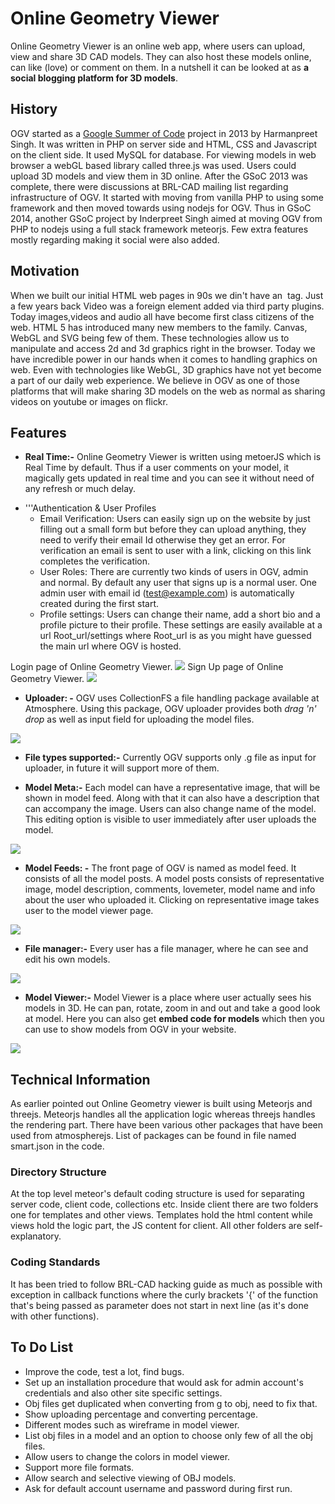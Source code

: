 # Online Geometry Viewer

Online Geometry Viewer is an online web app, where users can upload,
view and share 3D CAD models. They can also host these models online,
can like (love) or comment on them. In a nutshell it can be looked at as
**a social blogging platform for 3D models**.

## History

OGV started as a [Google Summer of
Code](../Google_Summer_of_Code.md) project in 2013 by Harmanpreet
Singh. It was written in PHP on server side and HTML, CSS and Javascript
on the client side. It used MySQL for database. For viewing models in
web browser a webGL based library called three.js was used. Users could
upload 3D models and view them in 3D online. After the GSoC 2013 was
complete, there were discussions at BRL-CAD mailing list regarding
infrastructure of OGV. It started with moving from vanilla PHP to using
some framework and then moved towards using nodejs for OGV. Thus in GSoC
2014, another GSoC project by Inderpreet Singh aimed at moving OGV from
PHP to nodejs using a full stack framework meteorjs. Few extra features
mostly regarding making it social were also added.

## Motivation

When we built our initial HTML web pages in 90s we din't have an <img>
tag. Just a few years back Video was a foreign element added via third
party plugins. Today images,videos and audio all have become first class
citizens of the web. HTML 5 has introduced many new members to the
family. Canvas, WebGL and SVG being few of them. These technologies
allow us to manipulate and access 2d and 3d graphics right in the
browser. Today we have incredible power in our hands when it comes to
handling graphics on web. Even with technologies like WebGL, 3D graphics
have not yet become a part of our daily web experience. We believe in
OGV as one of those platforms that will make sharing 3D models on the
web as normal as sharing videos on youtube or images on flickr.

## Features

-   **Real Time:-** Online Geometry Viewer is written using metoerJS
    which is Real Time by default. Thus if a user comments on your
    model, it magically gets updated in real time and you can see it
    without need of any refresh or much delay.

<!-- -->

-   '''Authentication & User Profiles
    -   Email Verification: Users can easily sign up on the website by
        just filling out a small form but before they can upload
        anything, they need to verify their email Id otherwise they get
        an error. For verification an email is sent to user with a link,
        clicking on this link completes the verification.
    -   User Roles: There are currently two kinds of users in OGV, admin
        and normal. By default any user that signs up is a normal user.
        One admin user with email id (test@example.com) is automatically
        created during the first start.
    -   Profile settings: Users can change their name, add a short bio
        and a profile picture to their profile. These settings are
        easily available at a url Root_url/settings where Root_url is
        as you might have guessed the main url where OGV is hosted.

Login page of Online Geometry Viewer.
![](img/LoginOGV.png) Sign Up
page of Online Geometry Viewer.
![](img/SignupOGV.png)

-   **Uploader: -** OGV uses CollectionFS a file handling package
    available at Atmosphere. Using this package, OGV uploader provides
    both *drag 'n' drop* as well as input field for uploading the model
    files.

![](img/UploaderOGV.png)

-   **File types supported:-** Currently OGV supports only .g file as
    input for uploader, in future it will support more of them.

<!-- -->

-   **Model Meta:-** Each model can have a representative image, that
    will be shown in model feed. Along with that it can also have a
    description that can accompany the image. Users can also change name
    of the model. This editing option is visible to user immediately
    after user uploads the model.

![](img/ModelmetaOGV.png)

-   **Model Feeds: -** The front page of OGV is named as model feed. It
    consists of all the model posts. A model posts consists of
    representative image, model description, comments, lovemeter, model
    name and info about the user who uploaded it. Clicking on
    representative image takes user to the model viewer page.

![](img/ModelfeedOGV.png)

-   **File manager:-** Every user has a file manager, where he can see
    and edit his own models.

![](img/FileManagerOGV.png)

-   **Model Viewer:-** Model Viewer is a place where user actually sees
    his models in 3D. He can pan, rotate, zoom in and out and take a
    good look at model. Here you can also get **embed code for models**
    which then you can use to show models from OGV in your website.

![](img/ModelViewerOGV.png)

## Technical Information

As earlier pointed out Online Geometry viewer is built using Meteorjs
and threejs. Meteorjs handles all the application logic whereas threejs
handles the rendering part. There have been various other packages that
have been used from atmospherejs. List of packages can be found in file
named smart.json in the code.

### Directory Structure

At the top level meteor's default coding structure is used for
separating server code, client code, collections etc. Inside client
there are two folders one for templates and other views. Templates hold
the html content while views hold the logic part, the JS content for
client. All other folders are self-explanatory.

### Coding Standards

It has been tried to follow BRL-CAD hacking guide as much as possible
with exception in callback functions where the curly brackets '{' of the
function that's being passed as parameter does not start in next line
(as it's done with other functions).

## To Do List

-   Improve the code, test a lot, find bugs.
-   Set up an installation procedure that would ask for admin account's
    credentials and also other site specific settings.
-   Obj files get duplicated when converting from g to obj, need to fix
    that.
-   Show uploading percentage and converting percentage.
-   Different modes such as wireframe in model viewer.
-   List obj files in a model and an option to choose only few of all
    the obj files.
-   Allow users to change the colors in model viewer.
-   Support more file formats.
-   Allow search and selective viewing of OBJ models.
-   Ask for default account username and password during first run.
